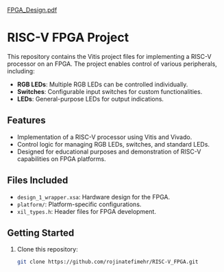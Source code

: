 
[FPGA_Design.pdf](https://github.com/user-attachments/files/17821185/FPGA_Design.pdf)



# RISC-V FPGA Project

This repository contains the Vitis project files for implementing a RISC-V processor on an FPGA. The project enables control of various peripherals, including:

- **RGB LEDs**: Multiple RGB LEDs can be controlled individually.
- **Switches**: Configurable input switches for custom functionalities.
- **LEDs**: General-purpose LEDs for output indications.

## Features
- Implementation of a RISC-V processor using Vitis and Vivado.
- Control logic for managing RGB LEDs, switches, and standard LEDs.
- Designed for educational purposes and demonstration of RISC-V capabilities on FPGA platforms.

## Files Included
- `design_1_wrapper.xsa`: Hardware design for the FPGA.
- `platform/`: Platform-specific configurations.
- `xil_types.h`: Header files for FPGA development.

## Getting Started
1. Clone this repository:
   ```bash
   git clone https://github.com/rojinatefimehr/RISC-V_FPGA.git
